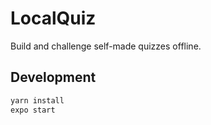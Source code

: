 # LocalQuiz
Build and challenge self-made quizzes offline.

## Development

```bash
yarn install
expo start
```
